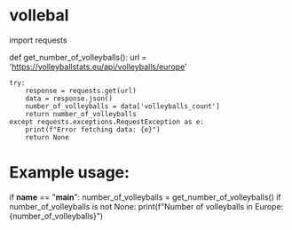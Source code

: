 # vollebal
import requests

def get_number_of_volleyballs():
    url = 'https://volleyballstats.eu/api/volleyballs/europe'
    
    try:
        response = requests.get(url)
        data = response.json()
        number_of_volleyballs = data['volleyballs_count']
        return number_of_volleyballs
    except requests.exceptions.RequestException as e:
        print(f"Error fetching data: {e}")
        return None

# Example usage:
if __name__ == "__main__":
    number_of_volleyballs = get_number_of_volleyballs()
    if number_of_volleyballs is not None:
        print(f"Number of volleyballs in Europe: {number_of_volleyballs}")
    
 

